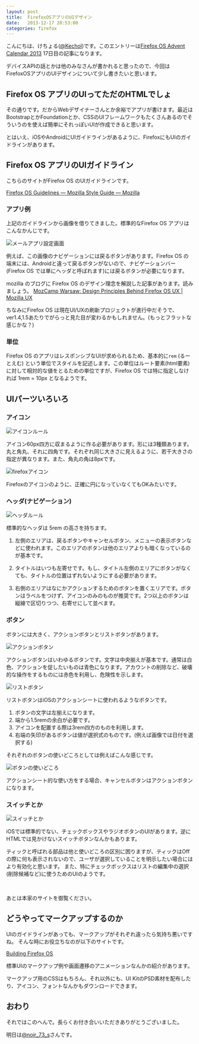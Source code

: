 ```yaml
---
layout: post
title:  FirefoxOSアプリのUIデザイン
date:   2013-12-17 20:53:00
categories: firefox
---
```


こんにちは、けちょる([@Kechol](https://twitter.com/Kechol))です。このエントリーは[Firefox OS Advent Calendar 2013](http://www.adventar.org/calendars/103) 17日目の記事になります。


デバイスAPIの話とかは他のみなさんが書かれると思ったので、今回はFirefoxOSアプリのUIデザインについて少し書きたいと思います。


## Firefox OS アプリのUIってただのHTMLでしょ

その通りです。だからWebデザイナーさんとか余裕でアプリが書けます。最近はBootstrapとかFoundationとか、CSSのUIフレームワークもたくさんあるのでそういうのを使えば簡単にそれっぽいUIが作成できると思います。

とはいえ、iOSやAndroidにUIガイドラインがあるように、FirefoxにもUIのガイドラインがあります。


## Firefox OS アプリのUIガイドライン

こちらのサイトがFirefox OS のUIガイドラインです。

[Firefox OS Guidelines — Mozilla Style Guide — Mozilla](https://www.mozilla.org/en-US/styleguide/products/firefox-os/)

### アプリ例

上記のガイドラインから画像を借りてきました。標準的なFirefox OS アプリはこんなかんじです。

![メールアプリ設定画面](/img/posts/20131217/example-light-app.png)


例えば、この画像のナビゲーションには戻るボタンがあります。Firefox OS の端末には、Androidと違って戻るボタンがないので、ナビゲーションバー(Firefox OS では単にヘッダと呼ばれます)には戻るボタンが必要になります。

mozilla のブログに Firefox OS のデザイン理念を解説した記事があります。読みましょう。
[MozCamp Warsaw: Design Principles Behind Firefox OS UX | Mozilla UX](https://blog.mozilla.org/ux/2012/09/mozcamp-warsaw-design-principles-behind-firefox-os-ux/)


ちなみにFirefox OS は現在UI/UXの刷新プロジェクトが進行中だそうで、ver1.4,1.5あたりでがらっと見た目が変わるかもしれません。(もっとフラットな感じかな？)


### 単位

Firefox OS のアプリはレスポンシブなUIが求められるため、基本的に`rem` (るーとえむ) という単位でスタイルを記述します。この単位はルート要素(html要素)に対して相対的な値をとるための単位ですが、Firefox OS では特に指定しなければ 1rem = 10px となるようです。


## UIパーツいろいろ


### アイコン

![アイコンルール](/img/posts/20131217/icon-elements.png)

アイコン60px四方に収まるように作る必要があります。形には3種類あります。丸と角丸、それに四角です。それぞれ同じ大きさに見えるように、若干大きさの指定が異なります。また、角丸の角は8pxです。


![firefoxアイコン](/img/posts/20131217/icon-firefox.png)

Firefoxのアイコンのように、正確に円になっていなくてもOKみたいです。


### ヘッダ(ナビゲーション)

![ヘッダルール](/img/posts/20131217/header-elements.png)

標準的なヘッダは 5rem の高さを持ちます。

1. 左側のエリアは、戻るボタンやキャンセルボタン、メニューの表示ボタンなどに使われます。このエリアのボタンは他のエリアよりも暗くなっているのが基本です。

2. タイトルはいつも左寄せです。もし、タイトル左側のエリアにボタンがなくても、タイトルの位置はずれないようにする必要があります。

3. 右側のエリアはなにかアクションするためのボタンを置くエリアです。ボタンはラベルをつけず、アイコンのみのものが推奨です。2つ以上のボタンは縦線で区切りつつ、右寄せにして並べます。


### ボタン

ボタンには大きく、アクションボタンとリストボタンがあります。

![アクションボタン](/img/posts/20131217/button-action.png)

アクションボタンはいわゆるボタンです。文字は中央揃えが基本です。通常は白色、アクションを促したいものは青色になります。アカウントの削除など、破壊的な操作をするものには赤色を利用し、危険性を示します。


![リストボタン](/img/posts/20131217/button-list.png)

リストボタンはiOSのアクションシートに使われるようなボタンです。

1. ボタンの文字は左揃えになります。
2. 端から1.5remの余白が必要です。
3. アイコンを配置する際は3rem四方のものを利用します。
4. 右端の矢印があるボタンは値が選択式のものです。(例えば画像では日付を選択する)


それぞれのボタンの使いどころとしては例えばこんな感じです。

![ボタンの使いどころ](/img/posts/20131217/button-elements.png)

アクションシート的な使い方をする場合、キャンセルボタンはアクションボタンになります。


### スイッチとか

![スイッチとか](/img/posts/20131217/bool-elements.png)

iOSでは標準的でない、チェックボックスやラジオボタンのUIがあります。逆にHTMLでは見かけないスイッチボタンなんかもあります。

ティックと呼ばれる部品は他と使いどころの区別に困りますが、ティックはOffの際に何も表示されないので、ユーザが選択していることを明示したい場合にはより有効化と思います。
また、特にチェックボックスはリストの編集中の選択(削除候補など)に使うためのUIのようです。


<br>

あとは本家のサイトを御覧ください。

## どうやってマークアップするのか

UIのガイドラインがあっても、マークアップがそれぞれ違ったら気持ち悪いですね。
そんな時にお役立ちなのが以下のサイトです。

[Building Firefox OS](http://buildingfirefoxos.com/)

標準UIのマークアップ例や画面遷移のアニメーションなんかの紹介があります。

マークアップ用のCSSはもちろん、それ以外にも、UI KitのPSD素材を配布したり、アイコン、フォントなんかもダウンロードできます。


## おわり

それではこのへんで。長らくお付き合いいただきありがとうございました。

明日は[@noir_73_s](https://twitter.com/noir_73_s)さんです。
